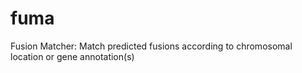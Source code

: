 fuma
====

Fusion Matcher: Match predicted fusions according to chromosomal location or gene annotation(s)
